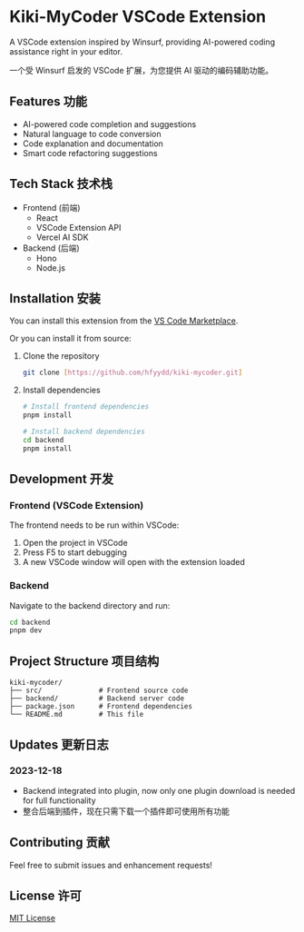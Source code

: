 # Kiki-MyCoder VSCode Extension

A VSCode extension inspired by Winsurf, providing AI-powered coding assistance right in your editor.

一个受 Winsurf 启发的 VSCode 扩展，为您提供 AI 驱动的编码辅助功能。

## Features 功能

- AI-powered code completion and suggestions
- Natural language to code conversion
- Code explanation and documentation
- Smart code refactoring suggestions

## Tech Stack 技术栈

- Frontend (前端)
  - React
  - VSCode Extension API
  - Vercel AI SDK
- Backend (后端)
  - Hono
  - Node.js

## Installation 安装

You can install this extension from the [VS Code Marketplace](https://marketplace.visualstudio.com/items?itemName=hfloveyy.kiki-mycoder).

Or you can install it from source:

1. Clone the repository
   ```bash
   git clone [https://github.com/hfyydd/kiki-mycoder.git]
   ```

2. Install dependencies
   ```bash
   # Install frontend dependencies
   pnpm install

   # Install backend dependencies
   cd backend
   pnpm install
   ```

## Development 开发

### Frontend (VSCode Extension)
The frontend needs to be run within VSCode:

1. Open the project in VSCode
2. Press F5 to start debugging
3. A new VSCode window will open with the extension loaded

### Backend
Navigate to the backend directory and run:
```bash
cd backend
pnpm dev
```

## Project Structure 项目结构

```
kiki-mycoder/
├── src/              # Frontend source code
├── backend/          # Backend server code
├── package.json      # Frontend dependencies
└── README.md         # This file
```

## Updates 更新日志

### 2023-12-18
- Backend integrated into plugin, now only one plugin download is needed for full functionality
- 整合后端到插件，现在只需下载一个插件即可使用所有功能

## Contributing 贡献

Feel free to submit issues and enhancement requests!

## License 许可

[MIT License](LICENSE)
